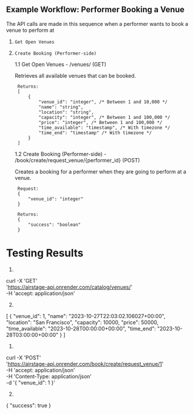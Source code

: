 ## Example Workflow: Performer Booking a Venue

The API calls are made in this sequence when a performer wants to book a venue to perform at
1. `Get Open Venues`
2. `Create Booking (Performer-side)`

    1.1 Get Open Venues - /venues/ (GET)
    
    Retrieves all available venues that can be booked.
        
        Returns:
        [
            {
                "venue_id": "integer", /* Between 1 and 10,000 */
                "name": "string",
                "location": "string",
                "capacity": "integer", /* Between 1 and 100,000 */
                "price": "integer", /* Between 1 and 100,000 */
                "time_available": "timestamp", /* With timezone */
                "time_end": "timestamp" /* With timezone */
            }
        ]
   
   1.2 Create Booking (Performer-side) - /book/create/request_venue/{performer_id} (POST)
    
   Creates a booking for a performer when they are going to perform at a venue.
        
        Request:
        {
            "venue_id": "integer"
        }
        
        Returns:
        {
            "success": "boolean"
        } 

# Testing Results

1. 
curl -X 'GET' \
  'https://airstage-api.onrender.com/catalog/venues/' \
  -H 'accept: application/json'

2.
[
  {
    "venue_id": 1,
    "name": "2023-10-27T22:03:02.106027+00:00",
    "location": "San Francisco",
    "capacity": 10000,
    "price": 50000,
    "time_available": "2023-10-28T00:00:00+00:00",
    "time_end": "2023-10-28T03:00:00+00:00"
  }
]

1.
curl -X 'POST' \
  'https://airstage-api.onrender.com/book/create/request_venue/1' \
  -H 'accept: application/json' \
  -H 'Content-Type: application/json' \
  -d '{
  "venue_id": 1
}'

2.
{
  "success": true
}
